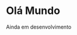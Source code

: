 <!DOCTYPE html>
<html lang="en">
<head>
    <meta charset="UTF-8">
    <meta name="viewport" content="width=device-width, initial-scale=1.0">
   
</head>
<body>
    <h1>Olá Mundo</h1>
    <p>Ainda em desenvolvimento</p>
</body>
</html>
